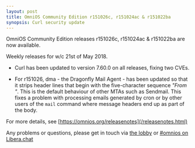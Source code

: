```yaml
---
layout: post
title: OmniOS Community Edition r151026c, r151024ac & r151022ba
synopsis: Curl security update
---
```


OmniOS Community Edition releases
r151026c, r151024ac & r151022ba
are now available.

Weekly releases for w/c 21st of May 2018.

* Curl has been updated to version 7.60.0 on all releases, fixing two
  CVEs.

* For r151026, dma - the Dragonfly Mail Agent - has been updated so that it
  strips header lines that begin with the five-character sequence _"From "_.
  This is the default behaviour of other MTAs such as Sendmail. This fixes a
  problem with processing emails generated by cron or by other users of the
  `mail` command where message headers end up as part of the body.

For more details, see [https://omnios.org/releasenotes](/releasenotes.html)

Any problems or questions, please get in touch via
[the lobby](https://gitter.im/omniosorg/Lobby) or
[#omnios on Libera.chat](https://kiwiirc.com/nextclient/#ircs://irc.libera.chat/#omnios)

